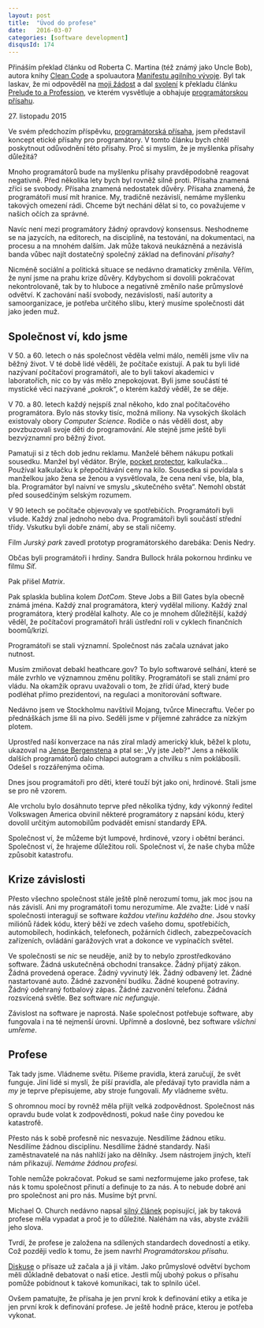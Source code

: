 ```yaml
---
layout: post
title:  "Úvod do profese"
date:   2016-03-07
categories: [software development]
disqusId: 174
---
```

Přináším překlad článku od Roberta C. Martina (též známý jako Uncle Bob), autora knihy <a href="http://amzn.to/1wkixFY">Clean Code</a> a spoluautora <a href="http://agilemanifesto.org/iso/cs/">Manifestu agilního vývoje</a>. Byl tak laskav, že mi odpověděl na <a href="
https://twitter.com/banterCZ/status/705013240250638337">moji žádost</a> a dal <a href="https://twitter.com/unclebobmartin/status/705134763766648832">svolení</a> k překladu článku <a href="http://blog.cleancoder.com/uncle-bob/2015/11/27/OathDiscussion.html">Prelude to a Profession</a>, ve kterém vysvětluje a obhajuje <a href="/item/173">programátorskou přísahu</a>.

27\. listopadu 2015

Ve svém předchozím příspěvku, <a href="/item/173">programátorská přísaha</a>, jsem představil koncept etické přísahy pro programátory. V tomto článku bych chtěl poskytnout odůvodnění této přísahy. Proč si myslím, že je myšlenka přísahy důležitá?
<!--more-->

Mnoho programátorů bude na myšlenku přísahy pravděpodobně reagovat negativně. Před několika lety bych byl rovněž silně proti. Přísaha znamená zříci se svobody. Přísaha znamená nedostatek důvěry. Přísaha znamená, že programátoři musí mít hranice. My, tradičně nezávislí, nemáme myšlenku takových omezení rádi. Chceme být necháni dělat si to, co považujeme v našich očích za správné.

Navíc není mezi programátory žádný opravdový konsensus. Neshodneme se na jazycích, na editorech, na disciplíně, na testování, na dokumentaci, na procesu a na mnohém dalším. Jak může taková neukázněná a nezávislá banda vůbec najít dostatečný společný základ na definování <em>přísahy</em>?

Nicméně sociální a politická situace se nedávno dramaticky změnila. Věřím, že nyní jsme na prahu krize důvěry. Kdybychom si dovolili pokračovat nekontrolovaně, tak by to hluboce a negativně změnilo naše průmyslové odvětví. K zachování naší svobody, nezávislosti, naší autority a samoorganizace, je potřeba určitého slibu, který musíme společnosti dát jako jeden muž.

Společnost ví, kdo jsme
------

V 50. a 60. letech o nás společnost věděla velmi málo, neměli jsme vliv na běžný život. V té době lidé věděli, že počítače existují. A pak tu byli lidé nazývaní počítačoví programátoři, ale to byli takoví akademici v laboratořích, nic co by vás mělo znepokojovat. Byli jsme součástí té mystické věci nazývané „pokrok“, o kterém každý věděl, že se děje.

V 70. a 80. letech každý nejspíš znal někoho, kdo znal počítačového programátora. Bylo nás stovky tisíc, možná miliony. Na vysokých školách existovaly obory <em>Computer Science</em>. Rodiče o nás věděli dost, aby povzbuzovali svoje děti do programování. Ale stejně jsme ještě byli bezvýznamní pro běžný život.

Pamatuji si z těch dob jednu reklamu. Manželé během nákupu potkali sousedku. Manžel byl vědátor. Brýle, <a href="https://en.wikipedia.org/wiki/Pocket_protector">pocket protector</a>, kalkulačka… Používal kalkulačku k přepočítávání ceny na kilo. Sousedka si povídala s manželkou jako žena se ženou a vysvětlovala, že cena není vše, bla, bla, bla. Programátor byl naivní ve smyslu „skutečného světa“. Nemohl obstát před sousedčiným selským rozumem.

V 90 letech se počítače objevovaly ve spotřebičích. Programátoři byli všude. Každý znal jednoho nebo dva. Programátoři byli součástí střední třídy. Vskutku byli dobře známí, aby se stali ničemy.

Film <em>Jurský park</em> zavedl prototyp programátorského darebáka: Denis Nedry.

Občas byli programátoři i hrdiny. Sandra Bullock hrála pokornou hrdinku ve filmu <em>Síť</em>.

Pak přišel <em>Matrix</em>.

Pak splaskla bublina kolem <em>DotCom</em>. Steve Jobs a Bill Gates byla obecně známá jména. Každý znal programátora, který vydělal miliony. Každý znal programátora, který prodělal kalhoty. Ale co je mnohem důležitější, každý věděl, že počítačoví programátoři hráli ústřední roli v cyklech finančních boomů/krizí.

Programátoři se stali významní. Společnost nás začala uznávat jako nutnost.

Musím zmiňovat debakl heathcare.gov? To bylo softwarové selhání, které se mále zvrhlo ve významnou změnu politiky. Programátoři se stali známí pro vládu. Na okamžik opravu uvažovali o tom, že zřídí úřad, který bude podléhat přímo prezidentovi, na regulaci a monitorování software.

Nedávno jsem ve Stockholmu navštívil Mojang, tvůrce Minecraftu. Večer po přednáškách jsme šli na pivo. Seděli jsme v příjemné zahrádce za nízkým plotem.

Uprostřed naší konverzace na nás zíral mladý americký kluk, běžel k plotu, ukazoval na <a href="http://minecraft.gamepedia.com/Jens_Bergensten">Jense Bergenstena</a> a ptal se: „Vy jste Jeb?“ Jens a několik dalších programátorů dalo chlapci autogram a chvilku s ním poklábosili. Odešel s rozzářenýma očima.

Dnes jsou programátoři pro děti, které touží být jako oni, hrdinové. Stali jsme se pro ně vzorem.

Ale vrcholu bylo dosáhnuto teprve před několika týdny, kdy výkonný ředitel Volkswagen America obvinil některé programátory z napsání kódu, který dovolil určitým automobilům podvádět emisní standardy EPA.

Společnost ví, že můžeme být lumpové, hrdinové, vzory i obětní beránci. Společnost ví, že hrajeme důležitou roli. Společnost ví, že naše chyba může způsobit katastrofu.

Krize závislosti
------

Přesto všechno společnost stále ještě plně nerozumí tomu, jak moc jsou na nás závislí. Ani my programátoři tomu nerozumíme. Ale zvažte: Lidé v naší společnosti interagují se software <em>každou vteřinu každého dne</em>. Jsou stovky miliónů řádek kódu, který běží ve zdech vašeho domu, spotřebičích, automobilech, hodinkách, telefonech, požárních čidlech, zabezpečovacích zařízeních, ovládání garážových vrat a dokonce ve vypínačích světel.

Ve společnosti se <em>nic</em> se neuděje, aniž by to nebylo zprostředkováno software. Žádná uskutečněná obchodní transakce. Žádný přijatý zákon. Žádná provedená operace. Žádný vyvinutý lék. Žádný odbavený let. Žádné nastartované auto. Žádné zazvonění budíku. Žádné koupené potraviny. Žádný odehraný fotbalový zápas. Žádné zazvonění telefonu. Žádná rozsvícená světle. Bez software <em>nic nefunguje</em>.

Závislost na software je naprostá.  Naše společnost potřebuje software, aby fungovala i na té nejmenší úrovni. Upřímně a doslovně, bez software <em>všichni umřeme</em>.

Profese
------

Tak tady jsme. Vládneme světu. Píšeme pravidla, která zaručují, že svět funguje. Jiní lidé si myslí, že píší pravidla, ale předávají tyto pravidla nám a <em>my </em>je teprve přepisujeme, aby stroje fungovali. <em>My</em> vládneme světu.

S ohromnou mocí by rovněž měla přijít velká zodpovědnost. Společnost nás opravdu bude volat k zodpovědnosti, pokud naše činy povedou ke katastrofě.

Přesto nás k sobě profesně nic nesvazuje. Nesdílíme žádnou etiku. Nesdílíme žádnou disciplínu. Nesdílíme žádné standardy. Naši zaměstnavatelé na nás nahlíží jako na dělníky. Jsem nástrojem jiných, kteří nám přikazují. <em>Nemáme žádnou profesi.</em>

Tohle nemůže pokračovat. Pokud se sami nezformujeme jako profese, tak nás k tomu společnost přinutí a definuje to za nás. A to nebude dobré ani pro společnost ani pro nás. Musíme být první.

Michael O. Church nedávno napsal <a href="https://michaelochurch.wordpress.com/2012/11/18/programmers-dont-need-a-union-we-need-a-profession/">silný článek</a> popisující, jak by taková profese měla vypadat a proč je to důležité. Naléhám na vás, abyste zvážili jeho slova.

Tvrdí, že profese je založena na sdílených standardech dovedností a etiky. Což později vedlo k tomu, že jsem navrhl <em>Programátorskou přísahu.</em>

<a href="http://ronjeffries.com/articles/015-11/oath/">Diskuse</a> o přísaze už začala a já ji vítám. Jako průmyslové odvětví bychom měli důkladně debatovat o naši etice. Jestli můj ubohý pokus o přísahu pomůže pobídnout k takové komunikaci, tak to splnilo účel.

Ovšem pamatujte, že přísaha je jen první krok k definování etiky a etika je jen první krok k definování profese. Je ještě hodně práce, kterou je potřeba vykonat.